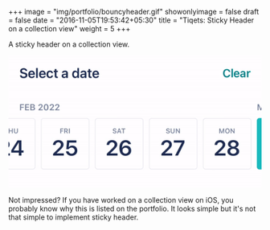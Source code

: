 +++
image = "img/portfolio/bouncyheader.gif"
showonlyimage = false
draft = false
date = "2016-11-05T19:53:42+05:30"
title = "Tiqets: Sticky Header on a collection view"
weight = 5
+++

A sticky header on a collection view. 

<!--more-->

![appclip image](/img/portfolio/bouncyheader.gif)

Not impressed? If you have worked on a collection view on iOS, you probably know why this is listed on the portfolio. It looks simple but it's not that simple to implement sticky header.